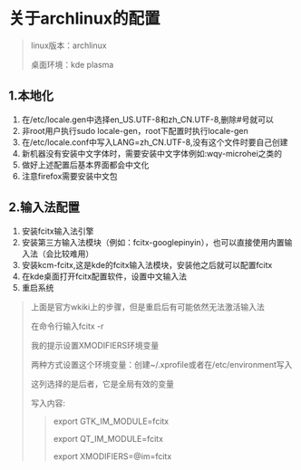 # 关于archlinux的配置 #

> linux版本：archlinux
>
> 桌面环境：kde plasma
>

## 1.本地化 ##
1. 在/etc/locale.gen中选择en_US.UTF-8和zh_CN.UTF-8,删除#号就可以
2. 非root用户执行sudo locale-gen，root下配置时执行locale-gen
3. 在/etc/locale.conf中写入LANG=zh_CN.UTF-8,没有这个文件时要自己创建
4. 新机器没有安装中文字体时，需要安装中文字体例如:wqy-microhei之类的
5. 做好上述配置后基本界面都会中文化
6. 注意firefox需要安装中文包

## 2.输入法配置 ##
1. 安装fcitx输入法引擎
2. 安装第三方输入法模块（例如：fcitx-googlepinyin），也可以直接使用内置输入法（会比较难用）
3. 安装kcm-fcitx,这是kde的fcitx输入法模块，安装他之后就可以配置fcitx
4. 在kde桌面打开fcitx配置软件，设置中文输入法
5. 重启系统

>  上面是官方wkiki上的步骤，但是重启后有可能依然无法激活输入法
>
>  在命令行输入fcitx -r
>
>  我的提示设置XMODIFIERS环境变量
>
>  两种方式设置这个环境变量：创建~/.xprofile或者在/etc/environment写入
>
>  这列选择的是后者，它是全局有效的变量
>
>  写入内容:
>> export GTK_IM_MODULE=fcitx
>>
>> export QT_IM_MODULE=fcitx
>>
>> export XMODIFIERS=@im=fcitx

